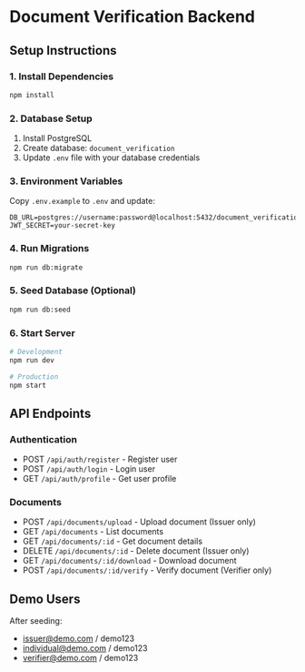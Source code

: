 # Document Verification Backend

## Setup Instructions

### 1. Install Dependencies
```bash
npm install
```

### 2. Database Setup
1. Install PostgreSQL
2. Create database: `document_verification`
3. Update `.env` file with your database credentials

### 3. Environment Variables
Copy `.env.example` to `.env` and update:
```
DB_URL=postgres://username:password@localhost:5432/document_verification
JWT_SECRET=your-secret-key
```

### 4. Run Migrations
```bash
npm run db:migrate
```

### 5. Seed Database (Optional)
```bash
npm run db:seed
```

### 6. Start Server
```bash
# Development
npm run dev

# Production
npm start
```

## API Endpoints

### Authentication
- POST `/api/auth/register` - Register user
- POST `/api/auth/login` - Login user
- GET `/api/auth/profile` - Get user profile

### Documents
- POST `/api/documents/upload` - Upload document (Issuer only)
- GET `/api/documents` - List documents
- GET `/api/documents/:id` - Get document details
- DELETE `/api/documents/:id` - Delete document (Issuer only)
- GET `/api/documents/:id/download` - Download document
- POST `/api/documents/:id/verify` - Verify document (Verifier only)

## Demo Users
After seeding:
- issuer@demo.com / demo123
- individual@demo.com / demo123  
- verifier@demo.com / demo123